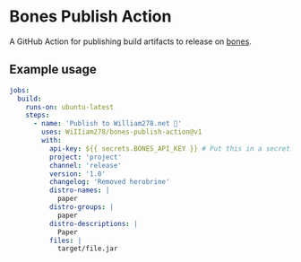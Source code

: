 # Bones Publish Action

A GitHub Action for publishing build artifacts to release on
[bones](https://github.com/WiIIiam278/bones).

## Example usage

```yml
jobs:
  build:
    runs-on: ubuntu-latest
    steps:
      - name: 'Publish to William278.net 🚀'
        uses: WiIIiam278/bones-publish-action@v1
        with:
          api-key: ${{ secrets.BONES_API_KEY }} # Put this in a secret!
          project: 'project'
          channel: 'release'
          version: '1.0'
          changelog: 'Removed herobrine'
          distro-names: |
            paper
          distro-groups: |
            paper
          distro-descriptions: |
            Paper
          files: |
            target/file.jar
```
